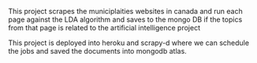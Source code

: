 This project scrapes the municiplaities websites in canada and run each page against the LDA algorithm and saves to the mongo DB if the topics from that page is related to the artificial intelligence project


This project is deployed into heroku and scrapy-d where we can schedule the jobs and saved the documents into mongodb atlas.



